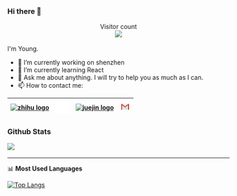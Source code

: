 ### Hi there 👋

<p align="center"> 
  Visitor count<br>
  <img src="https://profile-counter.glitch.me/Young0510/count.svg" />
</p>

I'm Young.

- 🔭 I’m currently working on shenzhen
- 🌱 I’m currently learning React
- 💬 Ask me about anything. I will try to help you as much as I can.
- 📫 How to contact me: 

| [<img src="https://github.com/muwoo/muwoo/blob/main/zhihu.png" alt="zhihu logo" width="30">](https://www.zhihu.com/people/zhang-liu-ping-55) | [<img src="https://raw.githubusercontent.com/Delta456/Delta456/master/img/github.png" alt="github logo" width="32">](https://github.com/Young0510) |  [<img src="https://favicons.githubusercontent.com/juejin.cn" alt="juejin logo" width="24">](https://juejin.cn/user/1996368846522088) | [<img src="https://github.com/Amchuz/Amchuz/blob/master/gmail.jpeg" alt="gmail logo" width="24">](zhangliup1115@gmail.com)
|---|---|---|---|

### Github Stats

![](https://github-readme-stats.vercel.app/api?username=Young0510&hide_title=false&show_icons=true&icon_color=007aff&theme=dark)

-------

📊 **Most Used Languages**

[![Top Langs](https://github-readme-stats.vercel.app/api/top-langs/?username=Young0510&layout=compact&theme=dark)](https://github.com/Young0510)
